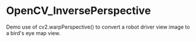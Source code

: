 # OpenCV_InversePerspective
Demo use of cv2.warpPerspective() to convert a robot driver view image to a bird's eye map view.

